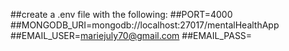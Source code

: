 ##create a .env file with the following:
##PORT=4000
##MONGODB_URI=mongodb://localhost:27017/mentalHealthApp
##EMAIL_USER=mariejuly70@gmail.com
##EMAIL_PASS=
